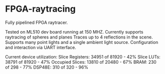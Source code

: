 # FPGA-raytracing

Fully pipelined FPGA raytracer.

Tested on ML510 dev board running at 150 MHZ.
Currently supports raytracing of spheres and planes
Traces up to 4 reflections in the scene.
Supports many point lights and a single ambient light source.
Configuration and interaction via UART interface.

Current device utilization:
Slice Registers: 34951 of 81920 - 42%
Slice LUTs:      38791 of 81920 - 47%
Occupied Slices: 13810 of 20480 - 67%
BRAM:            230   of 298   - 77%
DSP48E:          310   of 320   - 96%

